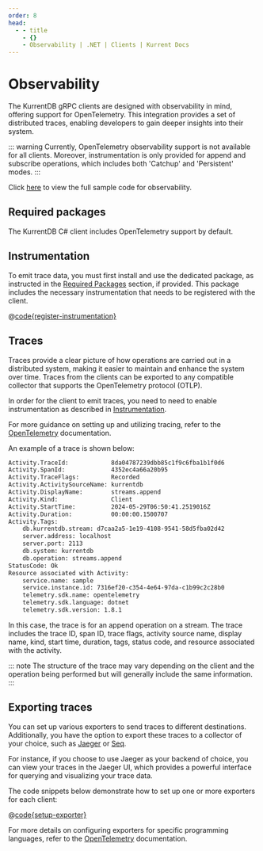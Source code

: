```yaml
---
order: 8
head:
  - - title
    - {}
    - Observability | .NET | Clients | Kurrent Docs
---
```


# Observability

The KurrentDB gRPC clients are designed with observability in mind, offering
support for OpenTelemetry. This integration provides a set of distributed
traces, enabling developers to gain deeper insights into their system.

::: warning
Currently, OpenTelemetry observability support is not available for all
clients. Moreover, instrumentation is only provided for append and
subscribe operations, which includes both 'Catchup' and 'Persistent' modes.
:::

Click [here](https://github.com/kurrent-io/KurrentDB-Client-Dotnet/blob/master/samples/diagnostics/Program.cs) to view the full sample code for observability.

## Required packages

The KurrentDB C# client includes OpenTelemetry support by default.

## Instrumentation

To emit trace data, you must first install and use the dedicated package, as instructed in the
[Required Packages](./observability.md#required-packages) section, if provided. This package
includes the necessary instrumentation that needs to be registered with the client.

@[code{register-instrumentation}](@grpc:diagnostics/Program.cs)

## Traces

Traces provide a clear picture of how operations are carried out in a
distributed system, making it easier to maintain and enhance the system over
time. Traces from the clients can be exported to any compatible collector that
supports the OpenTelemetry protocol (OTLP).

In order for the client to emit traces, you need to need to enable
instrumentation as described in
[Instrumentation](./observability.md#instrumentation).

For more guidance on setting up and utilizing tracing, refer to the
[OpenTelemetry](https://opentelemetry.io/) documentation.

An example of a trace is shown below:

```bash
Activity.TraceId:            8da04787239dbb85c1f9c6fba1b1f0d6
Activity.SpanId:             4352ec4a66a20b95
Activity.TraceFlags:         Recorded
Activity.ActivitySourceName: kurrentdb
Activity.DisplayName:        streams.append
Activity.Kind:               Client
Activity.StartTime:          2024-05-29T06:50:41.2519016Z
Activity.Duration:           00:00:00.1500707
Activity.Tags:
    db.kurrentdb.stream: d7caa2a5-1e19-4108-9541-58d5fba02d42
    server.address: localhost
    server.port: 2113
    db.system: kurrentdb
    db.operation: streams.append
StatusCode: Ok
Resource associated with Activity:
    service.name: sample
    service.instance.id: 7316ef20-c354-4e64-97da-c1b99c2c28b0
    telemetry.sdk.name: opentelemetry
    telemetry.sdk.language: dotnet
    telemetry.sdk.version: 1.8.1
```

In this case, the trace is for an append operation on a stream. The trace
includes the trace ID, span ID, trace flags, activity source name, display name,
kind, start time, duration, tags, status code, and resource associated with the
activity.

::: note
The structure of the trace may vary depending on the client and the operation
being performed but will generally include the same information.
:::

## Exporting traces

You can set up various exporters to send traces to different destinations.
Additionally, you have the option to export these traces to a collector of your
choice, such as [Jaeger](https://www.jaegertracing.io/) or [Seq](https://datalust.co/seq).

For instance, if you choose to use Jaeger as your backend of choice, you can
view your traces in the Jaeger UI, which provides a powerful interface for
querying and visualizing your trace data.

The code snippets below demonstrate how to set up one or more exporters for each
client:

@[code{setup-exporter}](@grpc:diagnostics/Program.cs)

For more details on configuring exporters for specific programming languages,
refer to the [OpenTelemetry](https://opentelemetry.io/docs/languages/)
documentation.
